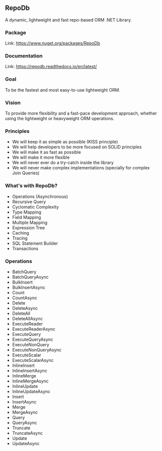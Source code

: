 ## RepoDb

A dynamic, lightweight and fast repo-based ORM .NET Library.

### Package
Link: https://www.nuget.org/packages/RepoDb

### Documentation
Link: https://repodb.readthedocs.io/en/latest/

### Goal

To be the fastest and most easy-to-use lightweight ORM.

### Vision

To provide more flexibility and a fast-pace development approach, whether using the lightweight or heavyweight ORM operations.

### Principles

 - We will keep it as simple as possible (KISS principle)
 - We will help developers to be more focused on SOLID principles
 - We will make it as fast as possible
 - We will make it more flexible
 - We will never ever do a try-catch inside the library
 - We will never make complex implementations (specially for complex Join Queries)

### What's with RepoDb?

 - Operations (Asynchronous)
 - Recursive Query
 - Cyclomatic Complexity
 - Type Mapping
 - Field Mapping
 - Multiple Mapping
 - Expression Tree
 - Caching
 - Tracing
 - SQL Statement Builder
 - Transactions

### Operations

 - BatchQuery
 - BatchQueryAsync
 - BulkInsert
 - BulkInsertAsync
 - Count
 - CountAsync
 - Delete
 - DeleteAsync
 - DeleteAll
 - DeleteAllAsync
 - ExecuteReader
 - ExecuteReaderAsync
 - ExecuteQuery
 - ExecuteQueryAsync
 - ExecuteNonQuery
 - ExecuteNonQueryAsync
 - ExecuteScalar
 - ExecuteScalarAsync
 - InlineInsert
 - InlineInsertAsync
 - InlineMerge
 - InlineMergeAsync
 - InlineUpdate
 - InlineUpdateAsync
 - Insert
 - InsertAsync
 - Merge
 - MergeAsync
 - Query
 - QueryAsync
 - Truncate
 - TruncateAsync
 - Update
 - UpdateAsync
